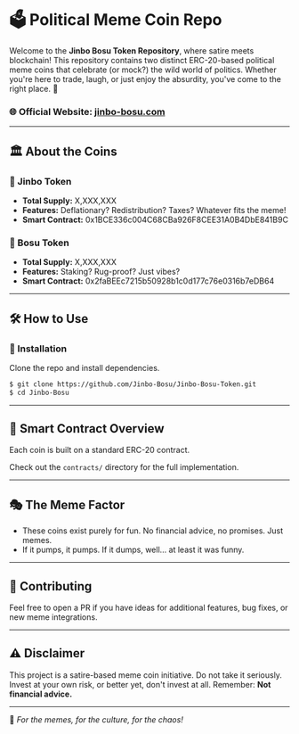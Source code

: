# 🗳️ Political Meme Coin Repo

Welcome to the **Jinbo Bosu Token Repository**, where satire meets blockchain! 
This repository contains two distinct ERC-20-based political meme coins that celebrate (or mock?) the wild world of politics. 
Whether you're here to trade, laugh, or just enjoy the absurdity, you've come to the right place. 🚀

### 🌐 **Official Website:** [jinbo-bosu.com](https://www.jinbo-bosu.com/)

---

## 🏛️ About the Coins

### 🐘 Jinbo Token
- **Total Supply:** X,XXX,XXX
- **Features:** Deflationary? Redistribution? Taxes? Whatever fits the meme!
- **Smart Contract:** 0x1BCE336c004C68CBa926F8CEE31A0B4DbE841B9C​

### 🐴 Bosu Token
- **Total Supply:** X,XXX,XXX
- **Features:** Staking? Rug-proof? Just vibes?
- **Smart Contract:** 0x2faBEEc7215b50928b1c0d177c76e0316b7eDB64​

---

## 🛠️ How to Use

### 🔧 Installation
Clone the repo and install dependencies.
```sh
$ git clone https://github.com/Jinbo-Bosu/Jinbo-Bosu-Token.git
$ cd Jinbo-Bosu
```


---

## 📜 Smart Contract Overview
Each coin is built on a standard ERC-20 contract.

Check out the `contracts/` directory for the full implementation.

---

## 🎭 The Meme Factor
- These coins exist purely for fun. No financial advice, no promises. Just memes.
- If it pumps, it pumps. If it dumps, well… at least it was funny.

---

## 🤝 Contributing
Feel free to open a PR if you have ideas for additional features, bug fixes, or new meme integrations.

---

## ⚠️ Disclaimer
This project is a satire-based meme coin initiative. Do not take it seriously. Invest at your own risk, or better yet, don't invest at all. Remember: **Not financial advice.**

---

🚀 *For the memes, for the culture, for the chaos!*

